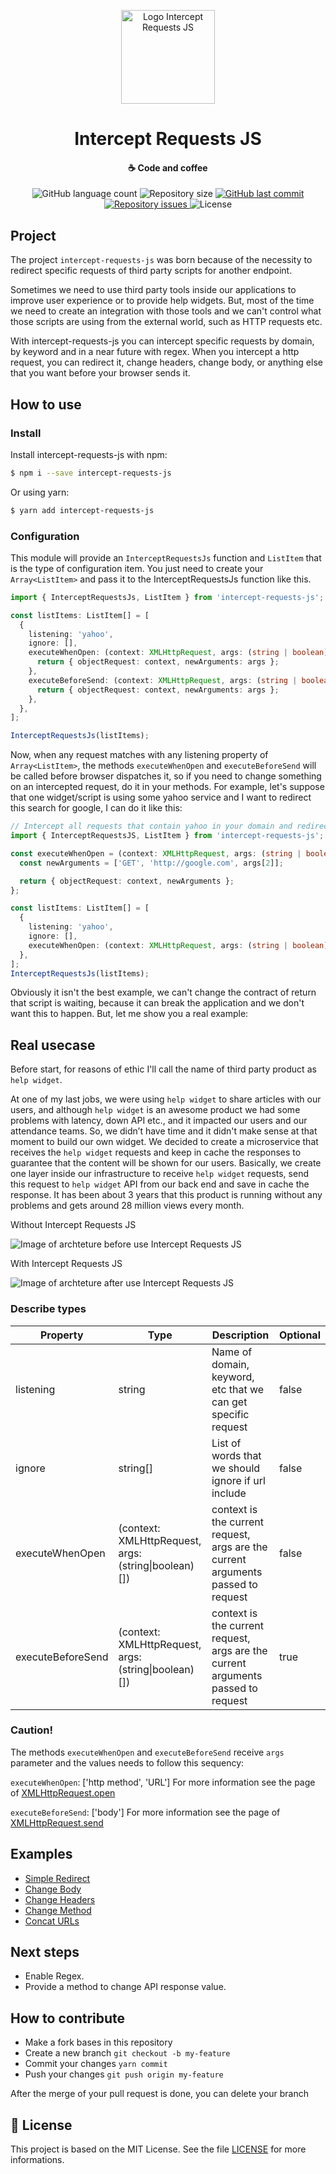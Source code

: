 <p align="center">
  <img src="https://github.com/luispmoraisc/intercept-requests-js/blob/master/assets/logo.png" alt="Logo Intercept Requests JS" width="150"/>
</p>
<h1 align="center">
    Intercept Requests JS
</h1>

<h4 align="center">
    ☕ Code and coffee
</h4>
<p align="center">
  <img alt="GitHub language count" src="https://img.shields.io/github/languages/count/luispmoraisc/intercept-requests-js?style=for-the-badge">

  <img alt="Repository size" src="https://img.shields.io/github/repo-size/luispmoraisc/intercept-requests-js?style=for-the-badge">
  
  <a href="https://github.com/luispmoraisc/intercept-requests-js/commits/master">
    <img alt="GitHub last commit" src="https://img.shields.io/github/last-commit/luispmoraisc/intercept-requests-js/master?style=for-the-badge">
  </a>

  <a href="https://github.com/luispmoraisc/intercept-requests-js/issues">
    <img alt="Repository issues" src="https://img.shields.io/github/issues/luispmoraisc/intercept-requests-js?style=for-the-badge">
  </a>

  <img alt="License" src="https://img.shields.io/badge/license-MIT-brightgreen">
</p>

## Project

The project `intercept-requests-js` was born because of the necessity to redirect specific requests of third party
scripts for another endpoint.

Sometimes we need to use third party tools inside our applications to improve user experience or to provide help
widgets. But, most of the time we need to create an integration with those tools and we can't control what those scripts
are using from the external world, such as HTTP requests etc.

With intercept-requests-js you can intercept specific requests by domain, by keyword and in a near future with regex.
When you intercept a http request, you can redirect it, change headers, change body, or anything else that you want
before your browser sends it.

## How to use

### Install

Install intercept-requests-js with npm:

```sh
$ npm i --save intercept-requests-js
```

Or using yarn:

```sh
$ yarn add intercept-requests-js
```

### Configuration

This module will provide an `InterceptRequestsJs` function and `ListItem` that is the type of configuration item. You
just need to create your `Array<ListItem>` and pass it to the InterceptRequestsJs function like this.

```ts
import { InterceptRequestsJs, ListItem } from 'intercept-requests-js';

const listItems: ListItem[] = [
  {
    listening: 'yahoo',
    ignore: [],
    executeWhenOpen: (context: XMLHttpRequest, args: (string | boolean)[]) => {
      return { objectRequest: context, newArguments: args };
    },
    executeBeforeSend: (context: XMLHttpRequest, args: (string | boolean)[]) => {
      return { objectRequest: context, newArguments: args };
    },
  },
];

InterceptRequestsJs(listItems);
```

Now, when any request matches with any listening property of `Array<ListItem>`, the methods `executeWhenOpen` and
`executeBeforeSend` will be called before browser dispatches it, so if you need to change something on an intercepted
request, do it in your methods. For example, let's suppose that one widget/script is using some yahoo service and I want
to redirect this search for google, I can do it like this:

```ts
// Intercept all requests that contain yahoo in your domain and redirect to google:
import { InterceptRequestsJS, ListItem } from 'intercept-requests-js';

const executeWhenOpen = (context: XMLHttpRequest, args: (string | boolean)[]) => {
  const newArguments = ['GET', 'http://google.com', args[2]];

  return { objectRequest: context, newArguments };
};

const listItems: ListItem[] = [
  {
    listening: 'yahoo',
    ignore: [],
    executeWhenOpen: (context: XMLHttpRequest, args: (string | boolean)[]) => executeWhenOpen,
  },
];
InterceptRequestsJs(listItems);
```

Obviously it isn't the best example, we can't change the contract of return that script is waiting, because it can break
the application and we don't want this to happen. But, let me show you a real example:

## Real usecase

Before start, for reasons of ethic I'll call the name of third party product as `help widget`.

At one of my last jobs, we were using `help widget` to share articles with our users, and although `help widget` is an
awesome product we had some problems with latency, down API etc., and it impacted our users and our attendance teams.
So, we didn’t have time and it didn't make sense at that moment to build our own widget. We decided to create a
microservice that receives the `help widget` requests and keep in cache the responses to guarantee that the content will
be shown for our users. Basically, we create one layer inside our infrastructure to receive `help widget` requests, send
this request to `help widget` API from our back end and save in cache the response. It has been about 3 years that this
product is running without any problems and gets around 28 million views every month.

Without Intercept Requests JS

![Image of archteture before use Intercept Requests JS](https://github.com/luispmoraisc/intercept-requests-js/blob/master/assets/before.png)

With Intercept Requests JS

![Image of archteture after use Intercept Requests JS](https://github.com/luispmoraisc/intercept-requests-js/blob/master/assets/after.png)

### Describe types

| Property          | Type                                                 | Description                                                                      | Optional |
| ----------------- | ---------------------------------------------------- | -------------------------------------------------------------------------------- | -------- |
| listening         | string                                               | Name of domain, keyword, etc that we can get specific request                    | false    |
| ignore            | string[]                                             | List of words that we should ignore if url include                               | false    |
| executeWhenOpen   | (context: XMLHttpRequest, args: (string\|boolean)[]) | context is the current request, args are the current arguments passed to request | false    |
| executeBeforeSend | (context: XMLHttpRequest, args: (string\|boolean)[]) | context is the current request, args are the current arguments passed to request | true     |

### Caution!

The methods `executeWhenOpen` and `executeBeforeSend` receive `args` parameter and the values needs to follow this
sequency:

`executeWhenOpen`: ['http method', 'URL'] For more information see the page of
[XMLHttpRequest.open](https://developer.mozilla.org/pt-BR/docs/Web/API/XMLHttpRequest/open)

`executeBeforeSend`: ['body'] For more information see the page of
[XMLHttpRequest.send](https://developer.mozilla.org/pt-BR/docs/Web/API/XMLHttpRequest/send)

## Examples

- [Simple Redirect](https://github.com/luispmoraisc/intercept-requests-js/blob/master/examples/simpleRedirect.js)
- [Change Body](https://github.com/luispmoraisc/intercept-requests-js/blob/master/examples/changeBody.js)
- [Change Headers](https://github.com/luispmoraisc/intercept-requests-js/blob/master/examples/changeHeader.js)
- [Change Method](https://github.com/luispmoraisc/intercept-requests-js/blob/master/examples/changeMethod.js)
- [Concat URLs](https://github.com/luispmoraisc/intercept-requests-js/blob/master/examples/concatUrls.js)

## Next steps

- Enable Regex.
- Provide a method to change API response value.

## How to contribute

- Make a fork bases in this repository
- Create a new branch `git checkout -b my-feature`
- Commit your changes `yarn commit`
- Push your changes `git push origin my-feature`

After the merge of your pull request is done, you can delete your branch

## 📝 License

This project is based on the MIT License. See the file [LICENSE](LICENSE) for more informations.
